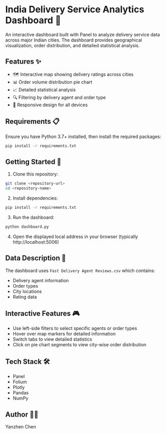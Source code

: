 # India Delivery Service Analytics Dashboard 🚚

An interactive dashboard built with Panel to analyze delivery service data across major Indian cities. The dashboard provides geographical visualization, order distribution, and detailed statistical analysis.

## Features ✨

- 🗺️ Interactive map showing delivery ratings across cities
- 📊 Order volume distribution pie chart
- 📈 Detailed statistical analysis
- 🔍 Filtering by delivery agent and order type
- 📱 Responsive design for all devices

## Requirements 📋

Ensure you have Python 3.7+ installed, then install the required packages:

```bash
pip install -r requirements.txt
```
## Getting Started 🚀

1. Clone this repository:
```bash
git clone <repository-url>
cd <repository-name>
```

2. Install dependencies:
```bash
pip install -r requirements.txt
```

3. Run the dashboard:
```bash
python dashboard.py
```

4. Open the displayed local address in your browser (typically http://localhost:5006)

## Data Description 📝

The dashboard uses `Fast Delivery Agent Reviews.csv` which contains:
- Delivery agent information
- Order types
- City locations
- Rating data

## Interactive Features 🎮

- Use left-side filters to select specific agents or order types
- Hover over map markers for detailed information
- Switch tabs to view detailed statistics
- Click on pie chart segments to view city-wise order distribution

## Tech Stack 🛠️

- Panel
- Folium
- Plotly
- Pandas
- NumPy

## Author 👨‍💻

Yanzhen Chen